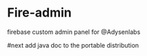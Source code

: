 # Fire-admin
 firebase custom admin panel for @Adysenlabs 

#next add java doc to the portable distribution